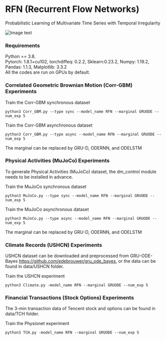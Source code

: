 # RFN (Recurrent Flow Networks)
Probabilistic Learning of Multivariate Time Series with Temporal Irregularity

![Image text](https://github.com/lyjsilence/RFN/blob/main/img/TCH_pred.png)

### Requirements
Python == 3.8.   
Pytorch: 1.8.1+cu102, torchdiffeq: 0.2.2, Sklearn:0.23.2, Numpy: 1.19.2, Pandas: 1.1.3, Matplotlib: 3.3.2   
All the codes are run on GPUs by default. 

### Correlated Geometric Brownian Motion (Corr-GBM) Experiments

Train the Corr-GBM synchronous dataset
```
python3 Corr_GBM.py --type sync --model_name RFN --marginal GRUODE --num_exp 5 
```

Train the Corr-GBM asynchronous dataset
```
python3 Corr_GBM.py --type async --model_name RFN --marginal GRUODE --num_exp 5 
```
The marginal can be replaced by GRU-D, ODERNN, and ODELSTM


### Physical Activities (MuJoCo) Experiments

To generate Physical Activities (MuJoCo) dataset, the dm_control module needs to be installed in advance.


Train the MuJoCo synchronous dataset
```
python3 MuJoCo.py --type sync --model_name RFN --marginal GRUODE --num_exp 5 
```

Train the MuJoCo asynchronous dataset
```
python3 MuJoCo.py --type async --model_name RFN --marginal GRUODE --num_exp 5 
```
The marginal can be replaced by GRU-D, ODERNN, and ODELSTM


### Climate Records (USHCN) Experiments
USHCN dataset can be downloaded and preprocessed from GRU-ODE-Bayes
https://github.com/edebrouwer/gru_ode_bayes, or the data can be found in data/USHCN folder.


Train the USHCN experiment
```
python3 Climate.py -model_name RFN --marginal GRUODE --num_exp 5 
```

### Financial Transactions (Stock Options) Experiments
The 3-min transaction data of Tencent stock and options can be found in data/TCH folder.

Train the Physionet experiment
```
python3 TCH.py -model_name RFN --marginal GRUODE --num_exp 5 
```

